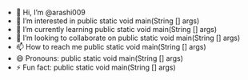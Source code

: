 - 👋 Hi, I’m @arashi009
- 👀 I’m interested in public static void main(String [] args)
- 🌱 I’m currently learning public static void main(String [] args)
- 💞️ I’m looking to collaborate on public static void main(String [] args)
- 📫 How to reach me public static void main(String [] args)
- 😄 Pronouns: public static void main(String [] args)
- ⚡ Fun fact: public static void main(String [] args)

<!---
arashi009/arashi009 is a ✨ special ✨ repository because its `README.md` (this file) appears on your GitHub profile.
You can click the Preview link to take a look at your changes.
--->
